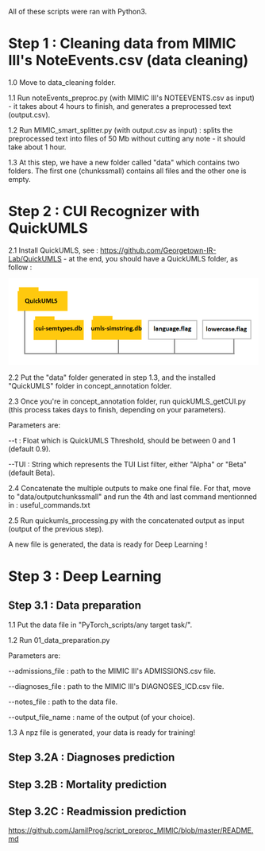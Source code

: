 All of these scripts were ran with Python3.

# Step 1 : Cleaning data from MIMIC III's NoteEvents.csv (data cleaning)
1.0 Move to data_cleaning folder.

1.1 Run noteEvents_preproc.py (with MIMIC III's NOTEEVENTS.csv as input) - it takes about 4 hours to finish, and generates a preprocessed text (output.csv).

1.2 Run MIMIC_smart_splitter.py (with output.csv as input) : splits the preprocessed text into files of 50 Mb without cutting any note - it should take about 1 hour.

1.3 At this step, we have a new folder called "data" which contains two folders. The first one (chunkssmall) contains all files and the other one is empty.

# Step 2 : CUI Recognizer with QuickUMLS 

2.1 Install QuickUMLS, see : https://github.com/Georgetown-IR-Lab/QuickUMLS - at the end, you should have a QuickUMLS folder, as follow :

![Alt text](miscellaneous/QU_repo.png?raw=true "QuickUMLS Repository tree structure")

2.2 Put the "data" folder generated in step 1.3, and the installed "QuickUMLS" folder in concept_annotation folder.

2.3 Once you're in concept_annotation folder, run quickUMLS_getCUI.py (this process takes days to finish, depending on your parameters).

Parameters are:

--t : Float which is QuickUMLS Threshold, should be between 0 and 1 (default 0.9).

--TUI : String which represents the TUI List filter, either "Alpha" or "Beta" (default Beta).

2.4 Concatenate the multiple outputs to make one final file. For that, move to "data/outputchunkssmall" and run the 4th and last command mentionned in : useful_commands.txt

2.5 Run quickumls_processing.py with the concatenated output as input (output of the previous step).

A new file is generated, the data is ready for Deep Learning !

# Step 3 : Deep Learning

## Step 3.1 : Data preparation

1.1 Put the data file in "PyTorch_scripts/any target task/".

1.2 Run 01_data_preparation.py

Parameters are:

--admissions_file : path to the MIMIC III's ADMISSIONS.csv file.

--diagnoses_file : path to the MIMIC III's DIAGNOSES_ICD.csv file.

--notes_file : path to the data file.

--output_file_name : name of the output (of your choice).

1.3 A npz file is generated, your data is ready for training!

## Step 3.2A : Diagnoses prediction

## Step 3.2B : Mortality prediction

## Step 3.2C : Readmission prediction

https://github.com/JamilProg/script_preproc_MIMIC/blob/master/README.md
